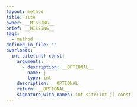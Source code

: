 ```yaml
---
layout: method
title: site
owner: __MISSING__
brief: __MISSING__
tags:
  - method
defined_in_file: ""
overloads:
  int site(int) const:
    arguments:
      - description: __OPTIONAL__
        name: j
        type: int
    description: __OPTIONAL__
    return: __OPTIONAL__
    signature_with_names: int site(int j) const
---
```

